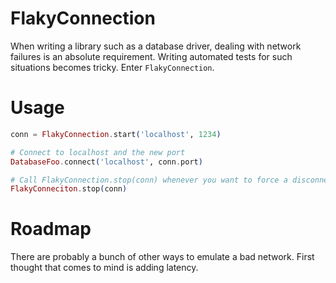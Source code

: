 FlakyConnection
===============

When writing a library such as a database driver, dealing with network failures
is an absolute requirement. Writing automated tests for such situations becomes
tricky. Enter `FlakyConnection`.

Usage
===============

```elixir
conn = FlakyConnection.start('localhost', 1234)

# Connect to localhost and the new port
DatabaseFoo.connect('localhost', conn.port)

# Call FlakyConnection.stop(conn) whenever you want to force a disconnect
FlakyConneciton.stop(conn)
```


Roadmap
===============

There are probably a bunch of other ways to emulate a bad network. First thought
that comes to mind is adding latency.
